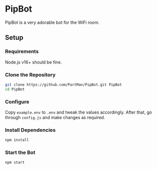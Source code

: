 # PipBot

PipBot is a very adorable bot for the WiFi room.


## Setup

### Requirements
Node.js v16+ should be fine.

### Clone the Repository
```bash
git clone https://github.com/PartMan/PipBot.git PipBot
cd PipBot
```

### Configure
Copy `example.env` to `.env` and tweak the values accordingly. After that, go through `config.js` and make changes as required.

### Install Dependencies
```bash
npm install
```

### Start the Bot
```bash
npm start
```
